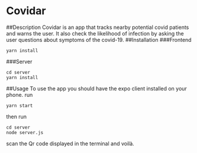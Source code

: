 # Covidar

##Description
Covidar is an app that tracks nearby potential covid patients and warns the user. It also check the likelihood of infection by asking the user questions about symptoms of the covid-19.
##Installation
###Frontend
```
yarn install
```
###Server
```
cd server
yarn install
```
##Usage
To use the app you should have the expo client installed on your phone.
run 
```
yarn start
```
then run 
```
cd server
node server.js
```
scan the Qr code displayed in the terminal and voilà.
